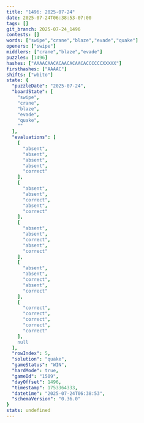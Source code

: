 ```yaml
---
title: "1496: 2025-07-24"
date: 2025-07-24T06:38:53-07:00
tags: []
git_branch: 2025-07-24_1496
contests: []
words: ["swipe","crane","blaze","evade","quake"]
openers: ["swipe"]
middlers: ["crane","blaze","evade"]
puzzles: [1496]
hashes: ["AAAACAACACAACACAACACCCCCCXXXXX"]
firsthashes: ["AAAAC"]
shifts: ["wbito"]
state: {
  "puzzleDate": "2025-07-24",
  "boardState": [
    "swipe",
    "crane",
    "blaze",
    "evade",
    "quake",
    ""
  ],
  "evaluations": [
    [
      "absent",
      "absent",
      "absent",
      "absent",
      "correct"
    ],
    [
      "absent",
      "absent",
      "correct",
      "absent",
      "correct"
    ],
    [
      "absent",
      "absent",
      "correct",
      "absent",
      "correct"
    ],
    [
      "absent",
      "absent",
      "correct",
      "absent",
      "correct"
    ],
    [
      "correct",
      "correct",
      "correct",
      "correct",
      "correct"
    ],
    null
  ],
  "rowIndex": 5,
  "solution": "quake",
  "gameStatus": "WIN",
  "hardMode": true,
  "gameId": "1509",
  "dayOffset": 1496,
  "timestamp": 1753364333,
  "datetime": "2025-07-24T06:38:53",
  "schemaVersion": "0.36.0"
}
stats: undefined
---
```

<!-- more -->
